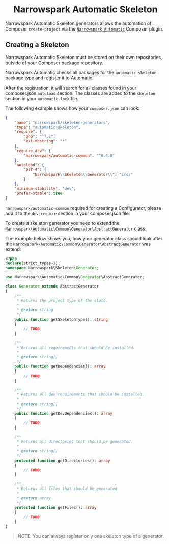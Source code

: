 <h1 align="center">Narrowspark Automatic Skeleton</h1>

Narrowspark Automatic Skeleton generators allows the automation of Composer `create-project` via the
[`Narrowspark Automatic`](../README.md) Composer plugin.

Creating a Skeleton
----------------
Narrowspark Automatic Skeleton must be stored on their own repositories, outside of your Composer package repository.

Narrowspark Automatic checks all packages for the `automatic-skeleton` package type and register it to Automatic.

After the registration, it will search for all classes found in your composer.json `autoload` section. The classes are added to the `skeleton` section in your `automatic.lock` file.

The following example shows how your `composer.json` can look:

```json
{
    "name": "narrowspark/skeleton-generators",
    "type": "automatic-skeleton",
    "require": {
        "php": "^7.2",
        "ext-mbstring": "*"
    },
    "require-dev": {
        "narrowspark/automatic-common": "^0.4.0"
    },
    "autoload": {
        "psr-4": {
            "Narrowspark\\Skeleton\\Generator\\": "src/"
        }
    },
    "minimum-stability": "dev",
    "prefer-stable": true
}
```

`narrowspark/automatic-common` required for creating a Configurator, please add it to the `dev-require` section in your composer.json file.

To create a skeleton generator you need to extend the `Narrowspark\Automatic\Common\Generator\AbstractGenerator` class.

The example below shows you, how your generator class should look after the `Narrowspark\Automatic\Common\Generator\AbstractGenerator` was extend:

```php
<?php
declare(strict_types=1);
namespace Narrowspark\Skeleton\Generator;

use Narrowspark\Automatic\Common\Generator\AbstractGenerator;

class Generator extends AbstractGenerator
{
    /**
     * Returns the project type of the class.
     *
     * @return string
     */
    public function getSkeletonType(): string
    {
        // TODO
    }

    /**
     * Returns all requirements that should be installed.
     * 
     * @return string[]
     */
    public function getDependencies(): array
    {
        // TODO
    }

    /**
     * Returns all dev requirements that should be installed.
     * 
     * @return string[]
     */
    public function getDevDependencies(): array
    {
        // TODO
    }

    /**
     * Returns all directories that should be generated.
     *
     * @return string[]
     */
    protected function getDirectories(): array
    {
        // TODO
    }

    /**
     * Returns all files that should be generated.
     *
     * @return array
     */
    protected function getFiles(): array
    {
        // TODO
    }
}
```

> NOTE: You can always register only one skeleton type of a generator.
